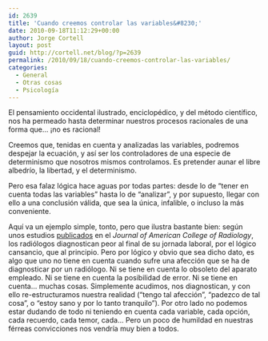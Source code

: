 ```yaml
---
id: 2639
title: 'Cuando creemos controlar las variables&#8230;'
date: 2010-09-18T11:12:29+00:00
author: Jorge Cortell
layout: post
guid: http://cortell.net/blog/?p=2639
permalink: /2010/09/18/cuando-creemos-controlar-las-variables/
categories:
  - General
  - Otras cosas
  - Psicología
---
```

El pensamiento occidental ilustrado, enciclopédico, y del método científico, nos ha permeado hasta determinar nuestros procesos racionales de una forma que&#8230; ¡no es racional!

Creemos que, tenidas en cuenta y analizadas las variables, podremos despejar la ecuación, y así ser los controladores de una especie de determinismo que nosotros mismos controlamos. Es pretender aunar el libre albedrío, la libertad, y el determinismo.

Pero esa falaz lógica hace aguas por todas partes: desde lo de &#8220;tener en cuenta todas las variables&#8221; hasta lo de &#8220;analizar&#8221;, y por supuesto, llegar con ello a una conclusión válida, que sea la única, infalible, o incluso la más conveniente.

Aquí va un ejemplo simple, tonto, pero que ilustra bastante bien: según unos estudios <a title="http://www.healthimaging.com/index.php?option=com_articles&amp;task=view&amp;id=24143&amp;division=hiit" href="http://www.healthimaging.com/index.php?option=com_articles&amp;task=view&amp;id=24143&amp;division=hiit" target="_blank">publicados</a> en el _Journal of American College of Radiology_, los radiólogos diagnostican peor al final de su jornada laboral, por el lógico cansancio, que al principio. Pero por lógico y obvio que sea dicho dato, es algo que uno no tiene en cuenta cuando sufre una afección que se ha de diagnosticar por un radiólogo. Ni se tiene en cuenta lo obsoleto del aparato empleado. Ni se tiene en cuenta la posibilidad de error. Ni se tiene en cuenta&#8230; muchas cosas. Simplemente acudimos, nos diagnostican, y con ello re-estructuramos nuestra realidad (&#8220;tengo tal afección&#8221;, &#8220;padezco de tal cosa&#8221;, o &#8220;estoy sano y por lo tanto tranquilo&#8221;). Por otro lado no podemos estar dudando de todo ni teniendo en cuenta cada variable, cada opción, cada recuerdo, cada temor, cada&#8230; Pero un poco de humildad en nuestras férreas convicciones nos vendría muy bien a todos.